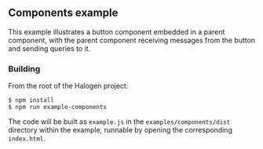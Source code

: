 ## Components example

This example illustrates a button component embedded in a parent component, with the parent component receiving messages from the button and sending queries to it.

### Building

From the root of the Halogen project:

```
$ npm install
$ npm run example-components
```

The code will be built as `example.js` in the `examples/components/dist` directory within the example, runnable by opening the corresponding `index.html`.
